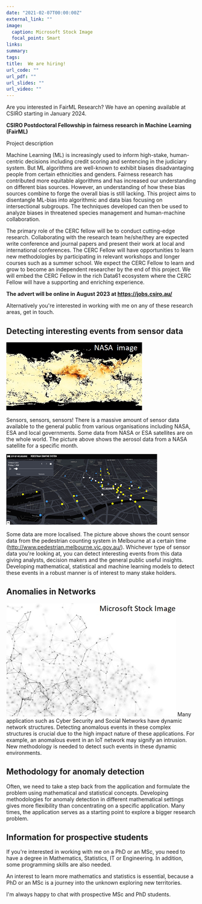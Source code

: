 ```yaml
---
date: "2021-02-07T00:00:00Z"
external_link: ""
image:
  caption: Microsoft Stock Image
  focal_point: Smart
links:
summary: 
tags:
title:  We are hiring!
url_code: ""
url_pdf: ""
url_slides: ""
url_video: ""
---
```



Are you interested in FairML Research? We have an opening available at CSIRO starting in January 2024. 

**CSIRO Postdoctoral Fellowship in fairness research in Machine Learning (FairML)**

 
Project description

Machine Learning (ML) is increasingly used to inform high-stake, human-centric decisions including credit scoring and sentencing in the judiciary system. But ML algorithms are well-known to exhibit biases disadvantaging people from certain ethnicities and genders. Fairness research has contributed more equitable algorithms and has increased our understanding on different bias sources. However, an understanding of how these bias sources combine to forge the overall bias is still lacking. This project aims to disentangle ML-bias into algorithmic and data bias focusing on intersectional subgroups. The techniques developed can then be used to analyze biases in threatened species management and human-machine collaboration. 

The primary role of the CERC fellow will be to conduct cutting-edge research. Collaborating with the research team he/she/they are expected write conference and journal papers and present their work at local and international conferences. The CERC Fellow will have opportunities to learn new methodologies by participating in relevant workshops and longer courses such as a summer school. We expect the CERC Fellow to learn and grow to become an independent researcher by the end of this project. We will embed the CERC Fellow in the rich Data61 ecosystem where the CERC Fellow will have a supporting and enriching experience.

**The advert will be online in August 2023 at https://jobs.csiro.au/**



Alternatively you're interested in working with me on any of these research areas, get in touch. 

## Detecting interesting events from sensor data
![half-size image](NASA.jpg)

Sensors, sensors, sensors! There is a massive amount of sensor data available to the general public from various organisations including NASA, ESA and local governments. Some data from NASA or ESA satellites are on the whole world. The  picture above shows the aerosol data from a NASA satellite for a specific month.    

![half-size image](melbourne_peds.png)

Some data are more localised. The picture above shows the count sensor data from the pedestrian counting system in Melbourne at a certain time (http://www.pedestrian.melbourne.vic.gov.au/). Whichever type of sensor data you're looking at, you can detect interesting events from this data giving analysts, decision makers and the general public useful insights. Developing mathematical, statistical and machine learning models to detect these events in a robust manner is of interest to many stake holders. 

## Anomalies in Networks

![half-size image](Network.jpg)
Many application such as Cyber Security and Social Networks have dynamic network structures. Detecting anomalous events in these complex structures is crucial due to the high impact nature of these applications. For example, an anomalous event in an IoT network may signify an intrusion.  New methodology is needed to detect such events in these dynamic environments. 

## Methodology for anomaly detection
Often, we need to take a step back from the application and formulate the problem using mathematical and statistical concepts. Developing methodologies for anomaly detection in different mathematical settings gives more flexibility than concentrating on a specific application. Many times,  the application serves as a starting point to explore a bigger research problem.

## Information for prospective students 
If you're interested in working with me on a PhD or an MSc, you need to have a degree in Mathematics, Statistics, IT or Engineering. In addition, some programming skills are also needed. 

An interest to learn more mathematics and statistics is essential, because a PhD or an MSc is a journey into the unknown exploring new territories. 

I'm always happy to chat with prospective MSc and PhD students. 